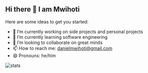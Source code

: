 ## Hi there 👋 I am Mwihoti



Here are some ideas to get you started:

- 🔭 I’m currently working on side projects  and personal projects
- 🌱 I’m currently learning software engineering
- 👯 I’m looking to collaborate on great minds
- 📫 How to reach me: danielmwihoti@gmail.com
- 😄 Pronouns: he/him



<img src="[[https://api.githubtrends.io/user/svg/mwihoti/langs?time_range=one_year&use_percent=True&include_private=True&compact=True&theme=dark](https://api.githubtrends.io/user/svg/mwihoti/langs?time_range=one_year&use_percent=True&include_private=True&compact=True&theme=dark
)](https://api.githubtrends.io/user/svg/mwihoti/langs?time_range=one_year&use_percent=True&include_private=True&compact=True&theme=dark)" alt="stats" />

